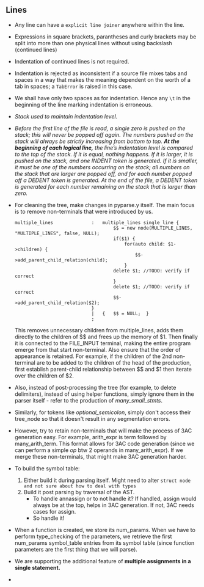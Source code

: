 ## Lines

* Any line can have a `explicit line joiner` anywhere within the line.
* Expressions in square brackets, parantheses and curly brackets may be split into more than one physical lines without using backslash (continued lines)
* Indentation of continued lines is not required.
* Indentation is rejected as inconsistent if a source file mixes tabs and spaces in a way that makes the meaning dependent on the worth of a tab in spaces; a `TabError` is raised in this case.
* We shall have only two spaces as for indentation. Hence any `\t` in the beginning of the line marking indentation is erroneous.
* *Stack used to maintain indentation level.*
* *Before the first line of the file is read, a single zero is pushed on the stack; this will never be popped off again. The numbers pushed on the stack will always be strictly increasing from bottom to top. **At the beginning of each logical line,** the line’s indentation level is compared to the top of the stack. If it is equal, nothing happens. If it is larger, it is pushed on the stack, and one INDENT token is generated. If it is smaller, it must be one of the numbers occurring on the stack; all numbers on the stack that are larger are popped off, and for each number popped off a DEDENT token is generated. At the end of the file, a DEDENT token is generated for each number remaining on the stack that is larger than zero.*
* For cleaning the tree, make changes in pyparse.y itself. The main focus is to remove non-terminals that were introduced by us.

  ```
  multiple_lines              :   multiple_lines single_line {
                                      $$ = new node(MULTIPLE_LINES, "MULTIPLE_LINES", false, NULL);
                                      if($1) {
                                          for(auto child: $1->children) {
                                              $$->add_parent_child_relation(child);
                                          }
                                      delete $1; //TODO: verify if correct
                                      }
                                      delete $1; //TODO: verify if correct
                                      $$->add_parent_child_relation($2);
                              }
                              |   {   $$ = NULL;  }
                              ;
  ```
  This removes unnecessary children from multiple_lines, adds them directly to the children of \$\$ and frees up the memory of \$1. Then finally it is connected to the FILE_INPUT terminal, making the entire program emerge from that start non-terminal. Also ensure that the order of appearance is retained. For example, if the children of the 2nd non-terminal are to be added to the children of the head of the production, first establish parent-child relationship between \$\$ and \$1 then iterate over the children of \$2.
* Also, instead of post-processing the tree (for example, to delete delimiters), instead of using helper functions, simply ignore them in the parser itself - refer to the production of *many_small_stmts*.
* Similarly, for tokens like *optional_semicolon*, simply don't access their tree_node so that it doesn't result in any segmentation errors.
* However, try to retain non-terminals that will make the process of 3AC generation easy. For example, arith_expr is term followed by many_arith_term. This format allows for 3AC code generation (since we can perform a simple *op* btw 2 operands in many_arith_expr). If we merge these non-terminals, that might make 3AC generation harder.
* To build the symbol table:

  1. Either build it during parsing itself. Might need to alter `struct node and not sure about how to deal with types`
  2. Build it post parsing by traversal of the AST.
     * To handle annassign or to not handle it? If handled, assign would always be at the top, helps in 3AC generation. If not, 3AC needs cases for assign.
     * So handle it!
* When a function is created, we store its num_params. When we have to perform type_checking of the parameters, we retrieve the first num_params symbol_table entries from its symbol table (since function parameters are the first thing that we will parse).
* We are supporting the additional feature of **multiple assignments in a single statement.**
*
